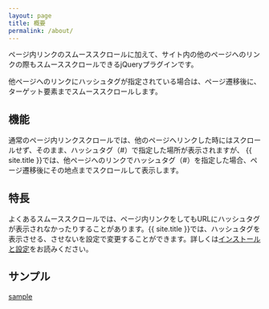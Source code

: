 ```yaml
---
layout: page
title: 概要
permalink: /about/
---
```


ページ内リンクのスムーススクロールに加えて、サイト内の他のページへのリンクの際もスムーススクロールできるjQueryプラグインです。

他ページへのリンクにハッシュタグが指定されている場合は、ページ遷移後に、ターゲット要素までスムーススクロールします。


## 機能

通常のページ内リンクスクロールでは、他のページへリンクした時にはスクロールせず、そのまま、ハッシュタグ（#）で指定した場所が表示されますが、 {{ site.title }}では、他ページへのリンクでハッシュタグ（#）を指定した場合、ページ遷移後にその地点までスクロールして表示します。

## 特長

よくあるスムーススクロールでは、ページ内リンクをしてもURLにハッシュタグが表示されなかったりすることがあります。{{ site.title }}では、ハッシュタグを表示させる、させないを設定で変更することができます。詳しくは<a href="{{ '/install-and-settings/' | relative_url }}">インストールと設定</a>をお読みください。

## サンプル

<a class="btn btn--primary" href="{{ '/sample/' | relative_url }}">sample</a>
